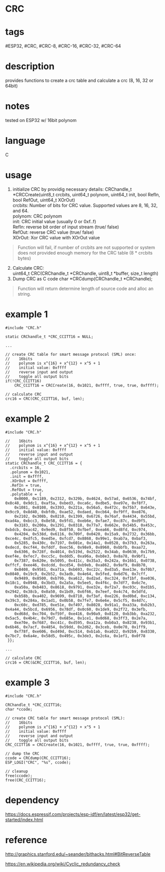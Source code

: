 # CRC
# tags 
#ESP32, #CRC, #CRC-8, #CRC-16, #CRC-32, #CRC-64

# description
provides functions to create a crc table and calculate a crc (8, 16, 32 or 64bit)

# notes
tested on ESP32 w/ 16bit polynom

# language
C

# usage
  1. initialize CRC by providig necessary details: 
  CRChandle_t *CRCCreate(uint8_t crcbits, uint64_t polynom, uint64_t init, bool RefIn, bool RefOut, uint64_t XOrOut)  
    crcbits: Number of bits for CRC value. Supported values are 8, 16, 32, and 64.  
    polynom: CRC polynom  
    init: CRC initial value (usually 0 or 0xf..f)  
    RefIn: reverse bit order of input stream (true/ false)  
    RefOut: reverse CRC value (true/ false)  
    XOrOut: Xor CRC value with XOrOut value  
  > Function will fail, if number of crcbits are not supported or system does not provided enough memory for the CRC table (8 * crcbits bytes)
  2. Calculate CRC:  
  uint64_t CRC(CRChandle_t *CRChandle, uint8_t *buffer, size_t length)
  3. Dump CRC as C code
  char *CRCdump(CRChandle_t *CRChandle);
  > Function will return determine length of source code and alloc an string.

# example 1
    #include "CRC.h"
    
    static CRChandle_t *CRC_CCITT16 = NULL;
   
    ...
     
    // create CRC table for smart message protocol (SML) once: 
    //    16bits 
    //    polynom is x^{16} + x^{12} + x^5 + 1
    //    initial value: 0xffff
    //    reverse input and output
    //    toggle all output bits
    if(!CRC_CCITT16)
        CRC_CCITT16 = CRCCreate(16, 0x1021, 0xffff, true, true, 0xffff);
    
    // calculate CRC
    crc16 = CRC(CRC_CCITT16, buf, len);    

# example 2
    #include "CRC.h"

    //    16bits 
    //    polynom is x^{16} + x^{12} + x^5 + 1
    //    initial value: 0xffff
    //    reverse input and output
    //    toggle all output bits
    static CRChandle_t CRC_CCITT16 = {
      .crcbits = 16,
      .polynom = 0x1021,
      .init = 0xffff,
      .XOrOut = 0xffff,
      .RefIn = true,
      .RefOut = true,
      .polytable = {
        0x0000, 0x1189, 0x2312, 0x329b, 0x4624, 0x57ad, 0x6536, 0x74bf, 0x8c48, 0x9dc1, 0xaf5a, 0xbed3, 0xca6c, 0xdbe5, 0xe97e, 0xf8f7,
        0x1081, 0x0108, 0x3393, 0x221a, 0x56a5, 0x472c, 0x75b7, 0x643e, 0x9cc9, 0x8d40, 0xbfdb, 0xae52, 0xdaed, 0xcb64, 0xf9ff, 0xe876,
        0x2102, 0x308b, 0x0210, 0x1399, 0x6726, 0x76af, 0x4434, 0x55bd, 0xad4a, 0xbcc3, 0x8e58, 0x9fd1, 0xeb6e, 0xfae7, 0xc87c, 0xd9f5, 
        0x3183, 0x200a, 0x1291, 0x0318, 0x77a7, 0x662e, 0x54b5, 0x453c, 0xbdcb, 0xac42, 0x9ed9, 0x8f50, 0xfbef, 0xea66, 0xd8fd, 0xc974,
        0x4204, 0x538d, 0x6116, 0x709f, 0x0420, 0x15a9, 0x2732, 0x36bb, 0xce4c, 0xdfc5, 0xed5e, 0xfcd7, 0x8868, 0x99e1, 0xab7a, 0xbaf3,
        0x5285, 0x430c, 0x7197, 0x601e, 0x14a1, 0x0528, 0x37b3, 0x263a, 0xdecd, 0xcf44, 0xfddf, 0xec56, 0x98e9, 0x8960, 0xbbfb, 0xaa72, 
        0x6306, 0x728f, 0x4014, 0x519d, 0x2522, 0x34ab, 0x0630, 0x17b9, 0xef4e, 0xfec7, 0xcc5c, 0xddd5, 0xa96a, 0xb8e3, 0x8a78, 0x9bf1,
        0x7387, 0x620e, 0x5095, 0x411c, 0x35a3, 0x242a, 0x16b1, 0x0738, 0xffcf, 0xee46, 0xdcdd, 0xcd54, 0xb9eb, 0xa862, 0x9af9, 0x8b70,
        0x8408, 0x9581, 0xa71a, 0xb693, 0xc22c, 0xd3a5, 0xe13e, 0xf0b7, 0x0840, 0x19c9, 0x2b52, 0x3adb, 0x4e64, 0x5fed, 0x6d76, 0x7cff,
        0x9489, 0x8500, 0xb79b, 0xa612, 0xd2ad, 0xc324, 0xf1bf, 0xe036, 0x18c1, 0x0948, 0x3bd3, 0x2a5a, 0x5ee5, 0x4f6c, 0x7df7, 0x6c7e, 
        0xa50a, 0xb483, 0x8618, 0x9791, 0xe32e, 0xf2a7, 0xc03c, 0xd1b5, 0x2942, 0x38cb, 0x0a50, 0x1bd9, 0x6f66, 0x7eef, 0x4c74, 0x5dfd,
        0xb58b, 0xa402, 0x9699, 0x8710, 0xf3af, 0xe226, 0xd0bd, 0xc134, 0x39c3, 0x284a, 0x1ad1, 0x0b58, 0x7fe7, 0x6e6e, 0x5cf5, 0x4d7c,
        0xc60c, 0xd785, 0xe51e, 0xf497, 0x8028, 0x91a1, 0xa33a, 0xb2b3, 0x4a44, 0x5bcd, 0x6956, 0x78df, 0x0c60, 0x1de9, 0x2f72, 0x3efb, 
        0xd68d, 0xc704, 0xf59f, 0xe416, 0x90a9, 0x8120, 0xb3bb, 0xa232, 0x5ac5, 0x4b4c, 0x79d7, 0x685e, 0x1ce1, 0x0d68, 0x3ff3, 0x2e7a,
        0xe70e, 0xf687, 0xc41c, 0xd595, 0xa12a, 0xb0a3, 0x8238, 0x93b1, 0x6b46, 0x7acf, 0x4854, 0x59dd, 0x2d62, 0x3ceb, 0x0e70, 0x1ff9,
        0xf78f, 0xe606, 0xd49d, 0xc514, 0xb1ab, 0xa022, 0x92b9, 0x8330, 0x7bc7, 0x6a4e, 0x58d5, 0x495c, 0x3de3, 0x2c6a, 0x1ef1, 0x0f78  
     }};

    ...
         
    // calculate CRC
    crc16 = CRC(&CRC_CCITT16, buf, len);    

# example 3
    #include "CRC.h"
    
    CRChandle_t *CRC_CCITT16;
    char *ccode;
    
    // create CRC table for smart message protocol (SML): 
    //    16bits 
    //    polynom is x^{16} + x^{12} + x^5 + 1
    //    initial value: 0xffff
    //    reverse input and output
    //    toggle all output bits
    CRC_CCITT16 = CRCCreate(16, 0x1021, 0xffff, true, true, 0xffff);
    
    // dump the CRC
    ccode = CRCdump(CRC_CCITT16);
    ESP_LOGI("CRC", "%s", ccode);
    
    // cleanup
    free(ccode);
    free(CRC_CCITT16);

# dependency
  https://docs.espressif.com/projects/esp-idf/en/latest/esp32/get-started/index.html

# reference
  http://graphics.stanford.edu/~seander/bithacks.html#BitReverseTable
  
  https://en.wikipedia.org/wiki/Cyclic_redundancy_check
